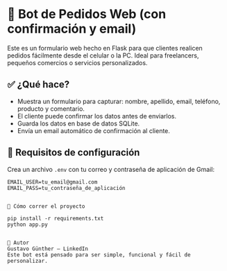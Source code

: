 # 🛒 Bot de Pedidos Web (con confirmación y email)

Este es un formulario web hecho en Flask para que clientes realicen pedidos fácilmente desde el celular o la PC. Ideal para freelancers, pequeños comercios o servicios personalizados.

## ✅ ¿Qué hace?

- Muestra un formulario para capturar: nombre, apellido, email, teléfono, producto y comentario.
- El cliente puede confirmar los datos antes de enviarlos.
- Guarda los datos en base de datos SQLite.
- Envía un email automático de confirmación al cliente.

## 💌 Requisitos de configuración

Crea un archivo `.env` con tu correo y contraseña de aplicación de Gmail:

```env
EMAIL_USER=tu_email@gmail.com
EMAIL_PASS=tu_contraseña_de_aplicación


🚀 Cómo correr el proyecto

pip install -r requirements.txt
python app.py


🧠 Autor
Gustavo Günther – LinkedIn
Este bot está pensado para ser simple, funcional y fácil de personalizar.